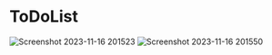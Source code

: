﻿# ToDoList
![Screenshot 2023-11-16 201523](https://github.com/Mrkonvas/ToDoList/assets/110339342/f72a2141-a6ab-4244-9d84-6e5951f466b5)
![Screenshot 2023-11-16 201550](https://github.com/Mrkonvas/ToDoList/assets/110339342/9b2a1ba8-3c3f-468b-a5b5-ab0b02d69c9d)
